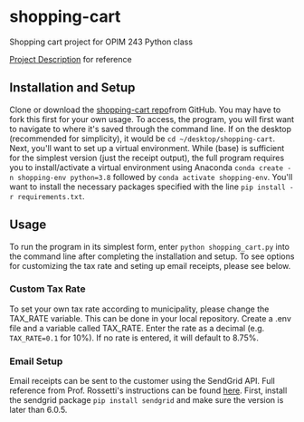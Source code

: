 # shopping-cart
Shopping cart project for OPIM 243 Python class

[Project Description](https://github.com/prof-rossetti/intro-to-python/blob/master/projects/shopping-cart/README.md) for reference

## Installation and Setup
Clone or download the [shopping-cart repo](https://github.com/bz150/shopping-cart)from GitHub. You may have to fork this first for your own usage.
To access, the program, you will first want to navigate to where it's saved through the command line. If on the desktop (recommended for simplicity), it would be `cd ~/desktop/shopping-cart`.
Next, you'll want to set up a virtual environment. While (base) is sufficient for the simplest version (just the receipt output), the full program requires you to install/activate a virtual environment using Anaconda `conda create -n shopping-env python=3.8` followed by `conda activate shopping-env`. You'll want to install the necessary packages specified with the line `pip install -r requirements.txt`.

## Usage
To run the program in its simplest form, enter `python shopping_cart.py` into the command line after completing the installation and setup.
To see options for customizing the tax rate and seting up email receipts, please see below.
### Custom Tax Rate
To set your own tax rate according to municipality, please change the TAX_RATE variable. This can be done in your local repository.
Create a .env file and a variable called TAX_RATE. Enter the rate as a decimal (e.g. `TAX_RATE=0.1` for 10%). If no rate is entered, it will default to 8.75%.
### Email Setup
Email receipts can be sent to the customer using the SendGrid API. Full reference from Prof. Rossetti's instructions can be found [here](https://github.com/prof-rossetti/intro-to-python/blob/master/notes/python/packages/sendgrid.md).
First, install the sendgrid package `pip install sendgrid` and make sure the version is later than 6.0.5.
